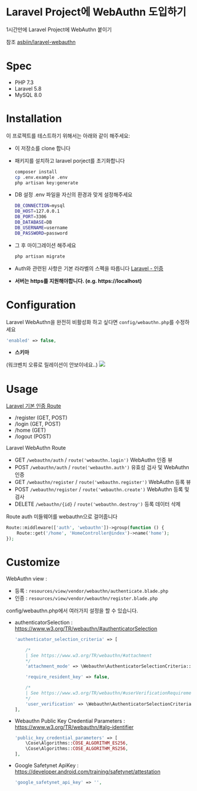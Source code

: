Laravel Project에 WebAuthn 도입하기
=======
1시간만에 Laravel Project에 WebAuthn 붙이기


참조 [asbiin/laravel-webauthn](https://github.com/asbiin/laravel-webauthn)

# Spec
- PHP 7.3
- Laravel 5.8
- MySQL 8.0

# Installation

이 프로젝트를 테스트하기 위해서는 아래와 같이 해주세요:

* 이 저장소를 clone 합니다

* 패키지를 설치하고 laravel porject를 초기화합니다
    ```sh
    composer install
    cp .env.example .env
    php artisan key:generate
    ```

* DB 설정
.env 파일을 자신의 환경과 맞게 설정해주세요
    ```bash
    DB_CONNECTION=mysql
    DB_HOST=127.0.0.1
    DB_PORT=3306
    DB_DATABASE=DB
    DB_USERNAME=username
    DB_PASSWORD=password
    ```

* 그 후 마이그레이션 해주세요
    ```bash
    php artisan migrate
    ```

* Auth와 관련된 사항은 기본 라라벨의 스펙을 따릅니다
    [Laravel - 인증](https://laravel.kr/docs/6.x/authentication)

* **서버는 https를 지원해야합니다. (e.g. https://localhost)**

# Configuration
Laravel WebAuthn을 완전히 비활성화 하고 싶다면 ```config/webauthn.php```를 수정하세요
```php
'enabled' => false,
```

* **스키마**

(워크벤치 오류로 릴레이션이 안보이네요..)
![](https://user-images.githubusercontent.com/35277854/73592039-36057080-4539-11ea-8341-e0fef8356544.png)

# Usage

[Laravel 기본 인증 Route](https://laravel.kr/docs/6.x/authentication)
* /register (GET, POST)
* /login (GET, POST)
* /home (GET)
* /logout (POST)

Laravel WebAuthn Route
* GET ```/webauthn/auth``` / ```route('webauthn.login')``` WebAuthn 인증 뷰
* POST ```/webauthn/auth``` / ```route('webauthn.auth')``` 유효성 검사 및 WebAuthn 인증
* GET ```/webauthn/register``` / ```route('webauthn.register')``` WebAuthn 등록 뷰
* POST ```/webauthn/register``` / ```route('webauthn.create')``` WebAuthn 등록 및 검사
* DELETE ```/webauthn/{id}``` / ```route('webauthn.destroy')``` 등록 데이터 삭제

Route
auth 미들웨어를 webauthn으로 걸어줍니다
```php
Route::middleware(['auth', 'webauthn'])->group(function () {
    Route::get('/home', 'HomeController@index')->name('home');
});
```

# Customize
WebAuthn view : 
* 등록 : ```resources/view/vendor/webauthn/authenticate.blade.php```
* 인증 : ```resources/view/vendor/webauthn/register.blade.php```

config/webauthn.php에서 여러가지 설정을 할 수 있습니다.

* authenticatorSelection : https://www.w3.org/TR/webauthn/#authenticatorSelection
    ```php
    'authenticator_selection_criteria' => [

        /*
        | See https://www.w3.org/TR/webauthn/#attachment
        */
        'attachment_mode' => \Webauthn\AuthenticatorSelectionCriteria::AUTHENTICATOR_ATTACHMENT_NO_PREFERENCE,

        'require_resident_key' => false,

        /*
        | See https://www.w3.org/TR/webauthn/#userVerificationRequirement
        */
        'user_verification' => \Webauthn\AuthenticatorSelectionCriteria::USER_VERIFICATION_REQUIREMENT_PREFERRED,
    ],
    ```
    
    
* Webauthn Public Key Credential Parameters : https://www.w3.org/TR/webauthn/#alg-identifier
    ```php
    'public_key_credential_parameters' => [
        \Cose\Algorithms::COSE_ALGORITHM_ES256,
        \Cose\Algorithms::COSE_ALGORITHM_RS256,
    ],
    ```

* Google Safetynet ApiKey : https://developer.android.com/training/safetynet/attestation
    ```php
    'google_safetynet_api_key' => '',
    ```
